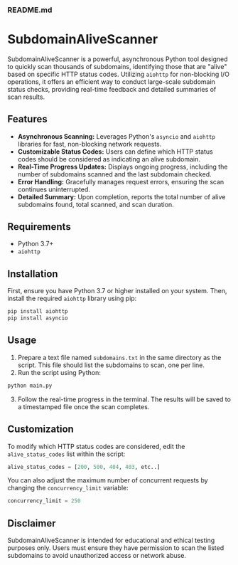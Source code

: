 ### README.md


# SubdomainAliveScanner

SubdomainAliveScanner is a powerful, asynchronous Python tool designed to quickly scan thousands of subdomains, identifying those that are "alive" based on specific HTTP status codes. Utilizing `aiohttp` for non-blocking I/O operations, it offers an efficient way to conduct large-scale subdomain status checks, providing real-time feedback and detailed summaries of scan results.

## Features

- **Asynchronous Scanning:** Leverages Python's `asyncio` and `aiohttp` libraries for fast, non-blocking network requests.
- **Customizable Status Codes:** Users can define which HTTP status codes should be considered as indicating an alive subdomain.
- **Real-Time Progress Updates:** Displays ongoing progress, including the number of subdomains scanned and the last subdomain checked.
- **Error Handling:** Gracefully manages request errors, ensuring the scan continues uninterrupted.
- **Detailed Summary:** Upon completion, reports the total number of alive subdomains found, total scanned, and scan duration.

## Requirements

- Python 3.7+
- `aiohttp`

## Installation

First, ensure you have Python 3.7 or higher installed on your system. Then, install the required `aiohttp` library using pip:

```bash
pip install aiohttp
pip install asyncio
```

## Usage

1. Prepare a text file named `subdomains.txt` in the same directory as the script. This file should list the subdomains to scan, one per line.
2. Run the script using Python:

```bash
python main.py
```

3. Follow the real-time progress in the terminal. The results will be saved to a timestamped file once the scan completes.

## Customization

To modify which HTTP status codes are considered, edit the `alive_status_codes` list within the script:

```python
alive_status_codes = [200, 500, 404, 403, etc..]
```

You can also adjust the maximum number of concurrent requests by changing the `concurrency_limit` variable:

```python
concurrency_limit = 250
```

## Disclaimer

SubdomainAliveScanner is intended for educational and ethical testing purposes only. Users must ensure they have permission to scan the listed subdomains to avoid unauthorized access or network abuse.

